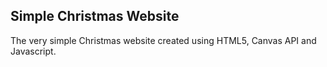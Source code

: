 ## Simple Christmas Website

The very simple Christmas website created using HTML5, Canvas API and Javascript.
